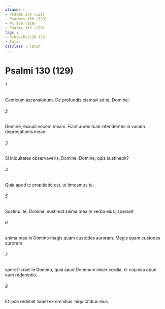 ```yaml
---
aliases : 
- Psalmi 130 (129)
- Psaumes 130 (129)
- Ps 130 (129)
- Psalms 130 (129)
tags : 
- Bible/Ps/130_129
- latin
cssclass : latin
---
```


# Psalmi 130 (129)

###### 1
Canticum ascensionum. De profundis clamavi ad te, Domine;
###### 2
Domine, exaudi vocem meam. Fiant aures tuae intendentes in vocem deprecationis meae.
###### 3
Si iniquitates observaveris, Domine, Domine, quis sustinebit?
###### 4
Quia apud te propitiatio est, ut timeamus te.
###### 5
Sustinui te, Domine, sustinuit anima mea in verbo eius; speravit 
###### 6
anima mea in Domino magis quam custodes auroram. Magis quam custodes auroram
###### 7
speret Israel in Domino, quia apud Dominum misericordia, et copiosa apud eum redemptio.
###### 8
Et ipse redimet Israel ex omnibus iniquitatibus eius.

